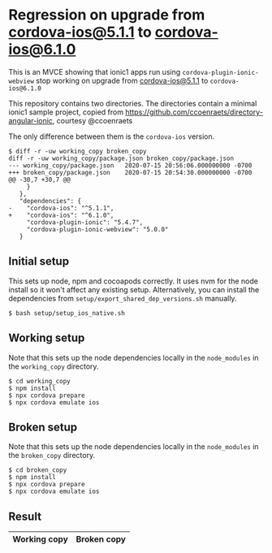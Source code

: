 # Regression on upgrade from cordova-ios@5.1.1 to cordova-ios@6.1.0

This is an MVCE showing that ionic1 apps run using
`cordova-plugin-ionic-webview` stop working on upgrade from cordova-ios@5.1.1
to `cordova-ios@6.1.0`

This repository contains two directories. The directories contain a minimal ionic1 sample project, copied from https://github.com/ccoenraets/directory-angular-ionic, courtesy @ccoenraets

The only difference between them is the `cordova-ios` version.

```
$ diff -r -uw working_copy broken_copy
diff -r -uw working_copy/package.json broken_copy/package.json
--- working_copy/package.json	2020-07-15 20:56:06.000000000 -0700
+++ broken_copy/package.json	2020-07-15 20:54:30.000000000 -0700
@@ -30,7 +30,7 @@
     }
   },
   "dependencies": {
-    "cordova-ios": "^5.1.1",
+    "cordova-ios": "^6.1.0",
     "cordova-plugin-ionic": "5.4.7",
     "cordova-plugin-ionic-webview": "5.0.0"
   }
```

## Initial setup

This sets up node, npm and cocoapods correctly. It uses nvm for the node
install so it won't affect any existing setup. Alternatively, you can install
the dependencies from `setup/export_shared_dep_versions.sh` manually.

```
$ bash setup/setup_ios_native.sh
```

## Working setup

Note that this sets up the node dependencies locally in the `node_modules` in the `working_copy` directory.

```
$ cd working_copy
$ npm install
$ npx cordova prepare
$ npx cordova emulate ios
```

## Broken setup

Note that this sets up the node dependencies locally in the `node_modules` in the `broken_copy` directory.

```
$ cd broken_copy
$ npm install
$ npx cordova prepare
$ npx cordova emulate ios
```

## Result

| Working copy | Broken copy |
| -----------  | ----------- |

